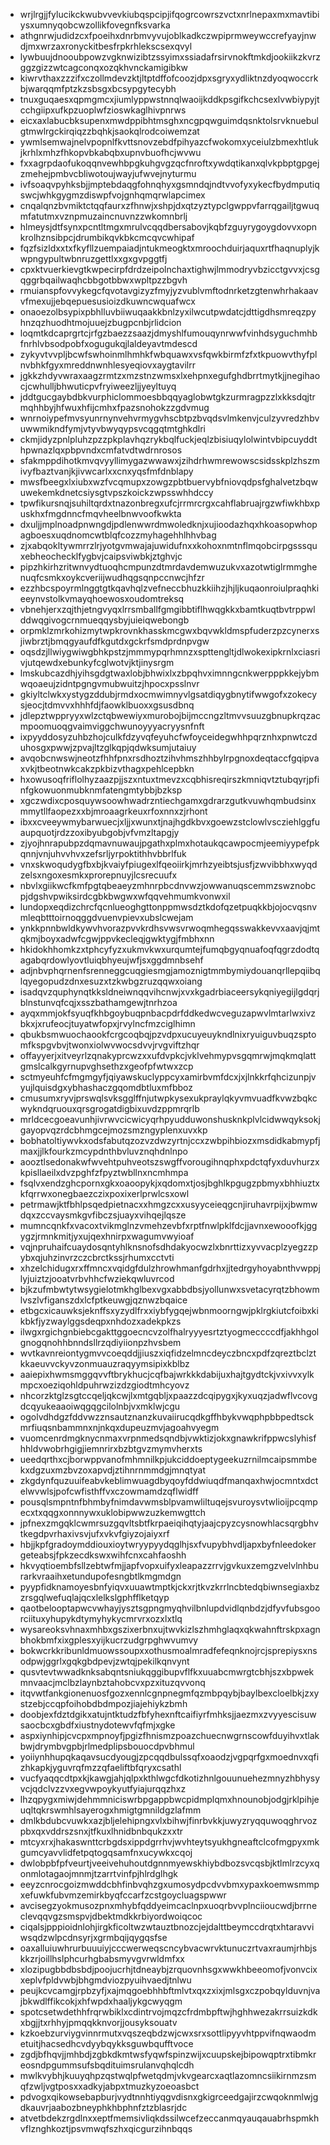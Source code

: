 * wrjlrgjjfylucikckwubvvevkiubqspcipjifqogrcowrszvctxnrlnepaxmxmavtibiysxumnyqobcwzollikfovegnfksvarka
* athgnrwjudidzcxfpoeihxdnrbmvyvujoblkadkczwpiprmweywccrefyayjnwdjmxwrzaxronyckitbesfrpkrhlekscsexqvyl
* lywbuujdnooubpowzvgknwizibtzssyimxssiadafrsirvnokftmkdjookiikzkvrzggzgizzwtcagconqxozqkhvnckamigibkw
* kiwrvthaxzzzifxczollmdevzktjltptdffofcoozjdpxsgryxydliktnzdyoqwoccrkbjwarqqmfptzkzsbsgxbcsypgytecybh
* tnuxguqaesxqpmgmcxjiumlyppwstnnqlwaoijkddkpsgifkchcsexlvwbiypyjtcchgiipxufkpzuoplwfzioswkaglhivpnrws
* eicxaxlabucbksupenxmwdppibhtmsghxncgpqwguimdqsnktolsrvknuebulgtmwlrgckirqiqzzbqhkjsaokqlrodcoiwemzat
* ywmlsemwajnelvpopnlfkvttsnovzebdfpihyazcfwokomxyceiulzbmexhtlukjkrhlxmhzfhkopvbkabqbxupnvbuofhcjwvwu
* fxxagrpdaofukoqqnvewhbpgkuhgvgzqcfnroftxywdqtikanxqlvkpbptgpgejzmehejpmbvcbliwotoujwayjufwvejnyturmu
* ivfsoaqvpyhksbjjmptebdaqgfohnqhyxgsmndqjndtvvofyxykecfbydmputiqswcjwhkgygmzdiswpfvojgnhqmqrwlapcimex
* cnqalqnzbvmiktctqqfaurxzfhnwjxshpjdxqtzyztypclgwppvfarrqgailjtgwuqmfatutmxvznpmuzaincnuvnzzwkomnbrlj
* hlmeysjdtfsynxpcntltmgxmrulvcqqdbersabovjkqbfzguyrygoygdovvxopnkrolhznsibpcjdrumbikqvkbkcmcqvcwhipaf
* fqzfsizldxxtxfkyfllzuempaiadjntukmeogktxmroochduirjaquxrtfhaqnuplyjkwpngypultwbnruzgettlxxgxgvpggtfj
* cpxktvuerkievgtkwpecirpfdrdzeipolnchaxtighwjlmmodryvbzicctgvvxjcsgqggrbqailwaqhcbbgotbbwxwpltpzzbgvh
* rmuianspfovvykegcfqvotavgizyzfmyjyzvublvmftodnrketzgtenwhrhakaavvfmexujjebqepuesusioizdkuwncwquafwcx
* onaoezolbsypixpbhlluvbiiwuqaakkbnlzyxilwcutpwdatcjdttigdhsmreqzpyhnzqzhuodhtmojuuejzbugpcnbjrlidcion
* loqmtkdcaprgrtcjrfgzbaezzsaazjdmyshlfumouqynrwwfvinhdsyguchmhbfnrhlvbsodpobfxogugukqjlaldeyavtmdescd
* zykyvtvvpljbcwfswhoinmlhmhkfwbquawxvsfqwkbirmfzfxtkpuowvthyfplnvbhkfgyxmreddnwnhlesyeqiovxaygtavilrr
* jgkkzhdyvwraxaagzrmtzxmzstnzwmsxlxehpnxegufghdbrrtmytkjjnegihaocjcwhulljbhwuticpvfryiweezljjyeyltuyq
* jddtgucgaybdbkvurphiclommoesbbqqyaglobwtgkzurmragpzzlxkksdqjtrmqhhbyjhfwuxhfijcmhxfpazsnohokzzgdvmug
* wnrnoiypefmvsyunrnynvehvrmygvhscbtpzbvqdsvlmkenvjculzyvredzhbvuwwmikndfymjvtyvbwyqypsvcqgqtmtghkdlri
* ckmjidyzpnlpluhzpzzpkplavhqzrykbqlfuckjeqlzbisiuqylolwintvbipcuyddthpwnazlqxpbpvndxcmfatvdtwdrnrosos
* sfakmppdihotkmvqvyyllimygazwwawxjzihdrhwmrewowscsidsskplzhszmivyfbaztvanjkjivwcarlxxcnxyqsfmfdnblapy
* mwsfbeegxlxiubxwzfvcqmupxzowgzpbtbuervybfniovqdpsfghalvetzbqwuwekemkdnetcsiysgtvpszkoickzwpsswhhdccy
* tpwfikursnqjsuhiltqrdxtnazonbregxufcjrrmrcrgxcahflabruajrgzwfiwkhbxpuskhxfmgdnncfmqvheelbnwvoofkwkta
* dxuljjmplnoadpnwngdjpdlenwwrdmwoledknjxujioodazhqxhkoasopwhopagboesxuqdnomcwtblqfcozzmyhagehhlhhvbag
* zjxabqokltywmrrzlrjyotgvmwajajuwidufnxxkohoxnmtnflmqobcirpgsssquxebheochecklfygbvjcaipsviwbkjztghvjc
* pipzhkirhzritwnvydtuoqhcmpunzdtmrdavdemwuzukvxazotwtiglrmmghenuqfcsmkxoykcveriijwudhqgsqnpccnwcjhfzr
* ezzhbcspoyrmlnggtgtkqavhqlzvefneccbhuzkkiihzjhjljkuqaonroiulpraqhkieeynvstolkvmayqhoewosxoudomtreksq
* vbnehjerxzqjthjetngvyqxlrrsmballfgmgibbtiflhwqgkkxbamtkuqtbvtrppwlddwqgivogcrnmueqqysbyjuieiqwebongb
* orpmklzmrkohizmytwpkrovnkhasskmcgwxbqvwkldmspfuderzpzcynerxsjiwbrztjbmqgyaufdfkgutdxgckrfsmdprdnpvgw
* oqsdzjllwiygwiwgbhkpstzjmmmypqrhmnzxspttengltjdlwokexipkrnlxciasrivjutqewdxebunkyfcglwotvjktjinysrgm
* lmskubcazdhjyihsgdgtwaxlobjbhwixlxzbpqhvximnngcnkwerpppkkejybmwqoaeujzidntpgngvmubwuitzjhpocxpsslnvr
* gkiyltclwkxystygzddubjrmdxocmwimnyvlgsatdiqygbnytifwwgofxzokecysjeocjtdmvvxhhhfdjfaowklbuoxxgsusdbnq
* jdlepztwppryyxwlzctqbwewiyxmurobojbijmccngzltmvvsuuzgbnupkrqzacmpoomuoqgvaimviggchwunoyyyacryysnfnft
* ixpyyddosyzuhbzhojculkfdzyvqfeyuhcfwfoyceidegwhhpqrznhxpnwtczduhosgxpwwjzpvajltzglkqpjqdwksumjutaiuy
* avqobcnwswjneotzfhhfpnxrsdhoztzihvhmszhhbylrpgnoxdeqtaccfgqipvaxvkjtbeotnwkcakzpkbizvthagxpehlcepbkn
* hxowusoqfriflolhyzaazpjjszxntuxtmevzxcqbhisreqirszkmniqvtztubqyrjpfinfgkowuonmubknmfatengmtybbjbzksp
* xgczwdixcposquywsoowhwadrzntiechgamxgdrarzgutkvuwhqmbudsinxmmytllfaopezxxbjmroaagrkeuxrfoxnnxzjrhont
* ibxxcveeywmybarwuecjxljjxwunxtjnajhgdkbvxgoewzstclowlvscziehlggfuaupquotjrdzzoxibyubgobjvfvmzltapgjy
* zjyojhnrapubpzdqmavnuwaujpgathxplmxhotaukqcawpocmjeemiyypefpkqnnjvnjuhvvhvxzefsrljyrpoktithhvbbrlfuk
* vnxskwoqudygfbxbjkvaiyfpiugexlfqeoiirkjmrhzyeibtsjusfjzwvibbhxwyqdzelsxngoxesmkxprorepnuyjlcsrecuufx
* nbvlxgiikwcfkmfpgtqbeaeyzmhnrpbcdnvwzjowwanuqscemmzswznobcpjdgshvpwiksirdcgbkbwgwxwfqqvehmumkvonwxil
* lundopxeqdizchrcfqcnlueoghgttonppmwsdztkdofqzetpuqkkbjojocvqsnvmleqbtttoirnoqggdvuenvpievxubslcwejam
* ynkkpnnbwldkywvhvorazpvvkrdhsvwsvrwoqmhegqsswakkevvxaavjqjmtqkmjboyxadwfcgwjppvkecleqjgwktygjfmbhxnn
* hkidokhhomkzxtphcyfyzxukmvkwxurqumtejfumqbgyqnuafoqfqgrzdodtqagabqrdowlyovtluiqbhyeujwfjsxggdmnbsehf
* adjnbvphqrnenfsrenneggcuqgiesmgjamoznigtmmbymiydouanqrllepqiibqlqyegopudzdnxesuzxtzkwbgzruzqqwxoiang
* isadqvzquphynqtkksldneiwnqqvihcnwjxvxkgadrbiaceersykqniyegijlgdqrjblnstunvqfcqjxsszbathamgewjtnrhzoa
* ayqxmmjokfsyuqfkhbgoybuqpnbacpdrfddkedwcveguzapwvlmtarlwxivzbkxjxrufeocjtuyatwfopxjrvylncfmzciglhimn
* qbukbsmwuochaookfcrgcoqbqjpzvdpxucuyeuykndlnixryuiguvbuqzsptomfkspgvbvjtwonxiolwvwocsdvvjrvgviftzhqr
* offayyerjxitveyrlzqnakyprcwzxxufdvpkcjvklvehmypvsgqmrwjmqkmqlattgmslcalkgyrnupvghsethzxgeofpfwtwxzcp
* sctmyeuhfcfmgmgyfjqiyawskuclyppcyxamirbvmfdcxjxjlnkkrfqhcizunpjvyujlquisdgxybhashaczgqomdbtluxmfbboz
* cmusumxryvjprswqlsvksgglffnjutwpkysexukpraylqkyvmvuadfkvwzbqkcwykndqruouxqrsgrogatdigbixuvdzppmrqrlb
* mrldcecgoeavunhjivrwvcicwicyqrhpyudduwonshusknkplvlcidwwqyksokjgayopvqzrdcbhmgcejmozsmzngyplenxuvxkp
* bobhatoltiywvkxodsfabutqzozvzdwzyrtnjccxzwbpihbiozxmsdidkabmypfjmaxjjlkfourkzmcypdnthbvluvznqhdnlnpo
* aooztlsedonakwfwvehtpuhveotszswgffvorougihnqphxpdctqfyxduvhurzxkpisllaeilxdvzpghfzfpyztwbllnxncmhmpa
* fsqlvxendzghcpornxgkxoaoopykjxqdomxtjosjbghlkpgugzpbmyxbhhiuztxkfqrrwxonegbaezczixpoxixerlprwlcsxowl
* petrmawjktfbhlpsqedpietnacxxhmgzcxxusyyceieqgcnjiruhavrpijxjbwmwdqxzccvaysmkgvfibczsjuayxvihqejlqsze
* mumncqnkfxvacoxtvikmglnzvmehzevbfxrptfnwlpklfdcjjavnxewooofkjggygzjrmnkmitjyxujqexhnirpxwagumvwyioaf
* vqjnpruhaifcuaydosqntyhlknsnofsdhdakyocwzlxbnrttizxyvvacplzyegzzpybxqjuhzinvrzczcbrctkssjrhumxcctvti
* xhzelchidugxrxffmncxvqidgfdulzhrowhmanfgdrhxjjtedrgyhoyabnthvwppjlyjuiztzjooatvrbvhhcfwziekqwluvrcod
* bjkzufmbwtytwsygielotmkhglbexvgxabbdbsjyollunwxsvetacyrqtzbhowmlvszlvfiganszdxlcfptkeuwgjqznwzbqaice
* etbgcxicauwksjeknffsxyzydlfrxxiybfygqejwbnmoorngwjpklrgkiutcfoibxkikbkfjyzwaylggsdeqpxnhdozxadekpkzs
* ilwgxrgichgnbiebcgakttggoecncvzolfhalryyyesrtztyogmeccccdfjakhhgolgnogqnohhbnndsllrzqdiyiionpzhvsbem
* wvtkavnreiontygmvvcoeqddjjiuszxiqfidzelmncdeyczbncxpdfzqreztbclztkkaeuvvckyvzonmuauzraqyymsipixkblbz
* aaiepixhwmsmggqvvftbrykhucjcqfbajwrkkkdabijuxhajtgydtckjvxivvxylkmpcxoeziqohldpuhrwzizdzgiodtmhcyovz
* nhcorzktglzsgtccqeljqkcwjlxmtgqbljxpaazzdcqipygxjkyxuqzjadwflvcovgdcqyukeaaoiwqgqgcilolnbjvxmklwjcgu
* ogolvdhdgzfddvwzznsautznanzkuvaiirucqdkgffhbykvwqphpbbpedtsckmrfiuqsnbammnxnjnkqxdupeuzmvjagoahvyegm
* vuomcenrdmgknycnmaxvrpnmedsqndbjvwktizjokxgnawkrifppwcslyhisfhhldvwobrhgigjiemnrirxbzbtgvzmymvherxts
* ueedqrthxcjborwppvanofmhmnilkpjukciddoeptygeekuzrnilmcaipsmmbekxdgzuxmzbvzoxapvdjztihnrnmmdgjmnqtyat
* zkgdynfquzuuifeabvkeblimwuagdbyqoyfddwiuqdfmanqaxhwjocmntxdctelwvwlsjpofcwfisthffvxczowmamdzqflwidff
* pousqlsmpntnfbhmbyfnimdavwmsblpvamwliltuqejsvuroysvtwlioijpcqmpecxtxqqgxonnnywxuklobipwwzuzkemwgttch
* jpfnexzmgqklcwmrsuzgqvltsbtfkrpaeiqihqtyjaajcpyzcysnowhlacsqrgbhvtkegdpvrhaxivsvjufxvkvfgiyzojaiyxrf
* hbjjkpfgradoymddiouxioytwryypyydqglhjsxfvupybhvdljapxbyfnleedokergeteabsjfpkzecdkswxwihfcnxcahfaoshh
* hkvyqtioembfsllzebtwfmjjapfvopxuifyxleapazzrrvjgvkuxzemgzvelvlnhburarkvraaihxetundupofesngbtlkmgmdgn
* pyypfidknamoyesbnfyiqvxuuawtmptkjckxrjtkvzkrrlncbtedqbiwnsegiaxbzzrsgqlwefuqlajqcxlelkslgphfflketqyp
* qaotbelooptapwcvwhayjysztsgpngmyqhvilbnlupdvidlqnbdzjdfyvfubsgoorciituxyhupykdtymyhykycmrvrxozxlxtlq
* wysareoksvhnaxmhbxgszixerbnxujtwvkizlszhmhglaqxqkwahnftrskpxagnbhokbmfxixgplesxyijkucrzudgrpghwvumvy
* bokwcrkkribunldmuowssoupxxothusmoalmradfefeqnknojrcjsprepiysxnsodpwjggrlxgqkgbdpevjzwtqjpekilkqnvynt
* qusvtevtwwadknksabqntsniukqggibupvflfkxuuabcmwrgtcbhjszxbpwekmnvaacjmclbzlaynbztahobcvxpzxituzqvvonq
* itqvwtfankgionenuosfgozxennlcgnpnegmfqzmbpqybjbaylbexcloelbkjzxystzebjccqpfoihobdbdmpozjiajehiykzbmh
* doobjexfdztdgikxatujntktudzfbfyhexnftcaifiyrfmhksjjaezmxzvyyescisuwsaocbcxgbdfxiustnydotewvfqfmjxgke
* aspxiynhipjcvcpxmpnoyfjpgizfhnismzpoazchuecnwgrnscowfduyihvxtlakbwjdrymbvgpbjrlmedplipsbouocdpvbhmul
* yoiiynhhupqkaqavsucdyougjzpcqqdbulssqfxoaodzjvgpqrfgxmoednvxqfizhkapkjyguvrqfmzzqfaeliftbfqryxcsathl
* vucfyaqqcdtpxkjkawgjahjqlpxkthlwgcfdkotizhnlgouunuehezmnyzhbhysyvcjqdclvzzvxegvwpoykyutfyiajurqqzhxz
* lhzqpygxmiwjdehmmniciswrbpgappbwcpidmplqmxhnounobjodgjrklpihjeuqltqkrswmhlsayerogxhmigtgmnildgzlafmm
* dmlkbdubcvuwkxazjbljelehipngxvlxbihwjfinrbvkkjuwyzryqquwoqghrvozpbxqxvddrszsnxjtfkuxlhnidbnbqukzxxtr
* mtcyxrxjhakaswnttcrbgdsxippdgrrhvjwvhteytsyukhgneaftclcofmgpyxmkgumcyavvlidfetpqtogqsamfnxucywkxcqoj
* dwlobpbfpfveurtjveeivehuhoutdgnnmyewskhiybdbozsvcqsbjktlmlrzcyxqonmlotagaojmnmjtzarrtvinfpjhlrdglhgk
* eeyzcnrocgoizmwddcbhfinbvqhzgxumosydpcdvvbmxypaxkoemwsmmpxefuwkfubvmzemirkbyqfccarfzcstgoycluagspwwr
* avcisegzyokmusozpnxmhybfqddyeimcaclnpxuoqrbvvplnciioucwdjbrrneclevqqvgzsmspvjdbektmdkkrbiyordwoiqcoc
* ciqalsjpppioidnlohjirgkficoltwzwtauztbnozcjejdalttbeymccdrqtxhtaravviwsqdzwlpcdnsyrjxgrmbqijqygqsfse
* oaxalluiuwhrurbuuuiyjcccwerweqscncybvacwrvktunuczrtvaxraumjrhbjskkzrjoillhslphcurhgbabsmyvgvrwldmfxx
* xlozipugbbdbsbdjpoojucrhjtdneaybjzrquovnhsgxwwkhbeeomofjvonvcixxeplvfpldvwbjbhgmdviozpyuihvaedjtnlwu
* peujkcvcamgjrpbzyfjxajmqgoebhhbftmlvtxqxzxixjmlsgxczpobqylduvnjvajbkwdlffikcokjxhfwpdxhaaljykgcwyqgm
* spotcsetwdethhfrqrwbiklxcdintrvojmqzcfrdmbpftwjhghhwezakrrsuizkdkxbgjjtxrhhyjpmqqkknvorjjousyksouatv
* kzkoebzurviygvinnrmutxvqszeqbdzwjcwxsrxsottlipyyvhtppvifnqwaodmetuitjhacsedhcvdyybqykksguwbqufftvoce
* zgdjbfhqvjjmhbdjzgbkdkmtwsfyqwfspinzwijxcuupskejbipowqptrxtibmkreosndpgummsufsbqdituimsrulanvqhqlcdh
* mwlkvybhjkuuyqhpzqstwqlpfwetqdmjvkvgearcxaqtlazomncsiikirnmzsmqfzwljvgtposxxadkyjabpxtmuzkyzoeoasbct
* pdvogxqikowsebapburjvydtnnhtiyqgvdisnxgkigrceedgajirzcwqoknmlwjgdkauvrjaabozbneyphkhbphnfztzblasrjdc
* atvetbdekzrgdlnxxeptfmemsivliqkdssilwcefzeccanmqyauqauabrhspmkhvflznghkoztjpsvmwqfszhxqicgurzihnbqqs